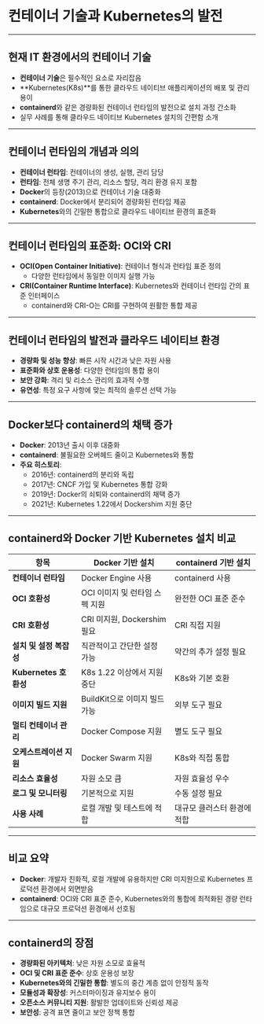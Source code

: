 # 컨테이너 기술과 Kubernetes의 발전

---

## 현재 IT 환경에서의 컨테이너 기술
- **컨테이너 기술**은 필수적인 요소로 자리잡음
- **Kubernetes(K8s)**를 통한 클라우드 네이티브 애플리케이션의 배포 및 관리 용이
- **containerd**와 같은 경량화된 컨테이너 런타임의 발전으로 설치 과정 간소화
- 실무 사례를 통해 클라우드 네이티브 Kubernetes 설치의 간편함 소개

---

## 컨테이너 런타임의 개념과 의의
- **컨테이너 런타임**: 컨테이너의 생성, 실행, 관리 담당
- **런타임**: 전체 생명 주기 관리, 리소스 할당, 격리 환경 유지 포함
- **Docker**의 등장(2013)으로 컨테이너 기술 대중화
- **containerd**: Docker에서 분리되어 경량화된 런타임 제공
- **Kubernetes**와의 긴밀한 통합으로 클라우드 네이티브 환경의 표준화

---

## 컨테이너 런타임의 표준화: OCI와 CRI
- **OCI(Open Container Initiative)**: 컨테이너 형식과 런타임 표준 정의
  - 다양한 런타임에서 동일한 이미지 실행 가능
- **CRI(Container Runtime Interface)**: Kubernetes와 컨테이너 런타임 간의 표준 인터페이스
  - containerd와 CRI-O는 CRI를 구현하여 원활한 통합 제공

---

## 컨테이너 런타임의 발전과 클라우드 네이티브 환경
- **경량화 및 성능 향상**: 빠른 시작 시간과 낮은 자원 사용
- **표준화와 상호 운용성**: 다양한 런타임의 통합 용이
- **보안 강화**: 격리 및 리소스 관리의 효과적 수행
- **유연성**: 특정 요구 사항에 맞는 최적의 솔루션 선택 가능

---

## Docker보다 containerd의 채택 증가
- **Docker**: 2013년 출시 이후 대중화
- **containerd**: 불필요한 오버헤드 줄이고 Kubernetes와 통합
- **주요 히스토리**:
  - 2016년: containerd의 분리와 독립
  - 2017년: CNCF 가입 및 Kubernetes 통합 강화
  - 2019년: Docker의 쇠퇴와 containerd의 채택 증가
  - 2021년: Kubernetes 1.22에서 Dockershim 지원 중단

---

## containerd와 Docker 기반 Kubernetes 설치 비교
| 항목                     | Docker 기반 설치                     | containerd 기반 설치               |
|------------------------|----------------------------------|----------------------------------|
| **컨테이너 런타임**        | Docker Engine 사용                  | containerd 사용                   |
| **OCI 호환성**           | OCI 이미지 및 런타임 스펙 지원       | 완전한 OCI 표준 준수              |
| **CRI 호환성**           | CRI 미지원, Dockershim 필요          | CRI 직접 지원                     |
| **설치 및 설정 복잡성**   | 직관적이고 간단한 설정 가능          | 약간의 추가 설정 필요             |
| **Kubernetes 호환성**     | K8s 1.22 이상에서 지원 중단          | K8s와 기본 호환                   |
| **이미지 빌드 지원**      | BuildKit으로 이미지 빌드 가능        | 외부 도구 필요                    |
| **멀티 컨테이너 관리**     | Docker Compose 지원                 | 별도 도구 필요                   |
| **오케스트레이션 지원**    | Docker Swarm 지원                   | K8s와 직접 통합                   |
| **리소스 효율성**         | 자원 소모 큼                       | 자원 효율성 우수                  |
| **로그 및 모니터링**      | 기본적으로 지원                     | 수동 설정 필요                    |
| **사용 사례**            | 로컬 개발 및 테스트에 적합           | 대규모 클러스터 환경에 적합       |

---

## 비교 요약
- **Docker**: 개발자 친화적, 로컬 개발에 유용하지만 CRI 미지원으로 Kubernetes 프로덕션 환경에서 외면받음
- **containerd**: OCI와 CRI 표준 준수, Kubernetes와의 통합에 최적화된 경량 런타임으로 대규모 프로덕션 환경에서 선호됨

---

## containerd의 장점
- **경량화된 아키텍처**: 낮은 자원 소모로 효율적
- **OCI 및 CRI 표준 준수**: 상호 운용성 보장
- **Kubernetes와의 긴밀한 통합**: 별도의 중간 계층 없이 안정적 동작
- **모듈성과 확장성**: 커스터마이징과 유지보수 용이
- **오픈소스 커뮤니티 지원**: 활발한 업데이트와 신뢰성 제공
- **보안성**: 공격 표면 줄이고 보안 정책 통합
